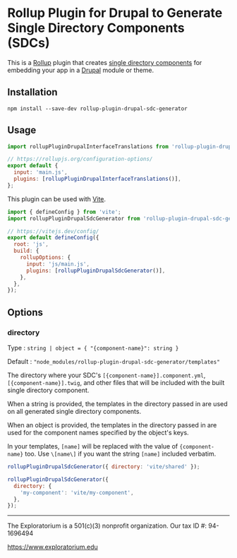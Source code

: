 # Rollup Plugin for Drupal to Generate Single Directory Components (SDCs)

This is a [Rollup](https://rollupjs.org) plugin that creates
[single directory components](https://www.drupal.org/docs/develop/theming-drupal/using-single-directory-components)
for embedding your app in a [Drupal](https://www.drupal.org) module or theme.

## Installation

```shell
npm install --save-dev rollup-plugin-drupal-sdc-generator
```

## Usage

```javascript
import rollupPluginDrupalInterfaceTranslations from 'rollup-plugin-drupal-interface-translations';

// https://rollupjs.org/configuration-options/
export default {
  input: 'main.js',
  plugins: [rollupPluginDrupalInterfaceTranslations()],
};
```

This plugin can be used with [Vite](https://vitejs.dev).

```javascript
import { defineConfig } from 'vite';
import rollupPluginDrupalSdcGenerator from 'rollup-plugin-drupal-sdc-generator';

// https://vitejs.dev/config/
export default defineConfig({
  root: 'js',
  build: {
    rollupOptions: {
      input: 'js/main.js',
      plugins: [rollupPluginDrupalSdcGenerator()],
    },
  },
});
```

## Options

### directory

Type
: `string | object = { "{component-name}": string }`

Default
: `"node_modules/rollup-plugin-drupal-sdc-generator/templates"`

The directory where your SDC's `[{component-name}].component.yml`,
`[{component-name}].twig`, and other files that will be included
with the built single directory component.

When a string is provided, the templates in the directory passed in are used
on all generated single directory components.

When an object is provided, the templates in the directory passed in are used
for the component names specified by the object's keys.

In your templates, `[name]` will be replaced with the value
of `{component-name}` too. Use `\[name\]` if you want the string `[name]`
included verbatim.

```javascript
rollupPluginDrupalSdcGenerator({ directory: 'vite/shared' });

rollupPluginDrupalSdcGenerator({
  directory: {
    'my-component': 'vite/my-component',
  },
});
```

---

The Exploratorium is a 501(c)(3) nonprofit organization. Our tax ID #: 94-1696494

https://www.exploratorium.edu
